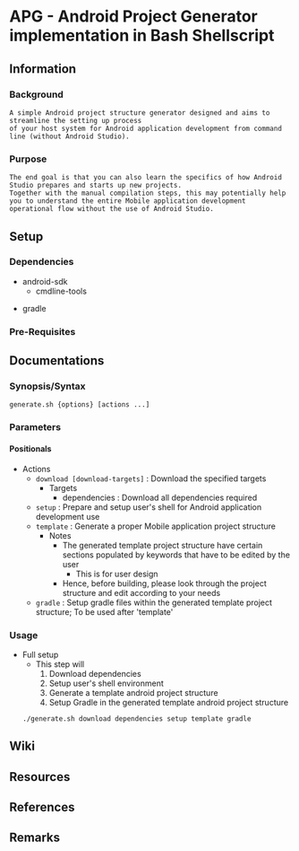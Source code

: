 # APG - Android Project Generator implementation in Bash Shellscript

## Information
### Background
```
A simple Android project structure generator designed and aims to streamline the setting up process 
of your host system for Android application development from command line (without Android Studio).
```

### Purpose
```
The end goal is that you can also learn the specifics of how Android Studio prepares and starts up new projects.
Together with the manual compilation steps, this may potentially help you to understand the entire Mobile application development operational flow without the use of Android Studio.
```

## Setup
### Dependencies
- android-sdk
    + cmdline-tools
+ gradle

### Pre-Requisites

## Documentations
### Synopsis/Syntax
```
generate.sh {options} [actions ...]
```
### Parameters
#### Positionals
- Actions
    - `download [download-targets]` : Download the specified targets
        - Targets
            + dependencies : Download all dependencies required
    - `setup` : Prepare and setup user's shell for Android application development use
    - `template` : Generate a proper Mobile application project structure
        - Notes
            - The generated template project structure have certain sections populated by keywords that have to be edited by the user
                + This is for user design
            + Hence, before building, please look through the project structure and edit according to your needs
    - `gradle` : Setup gradle files within the generated template project structure; To be used after 'template'

### Usage
- Full setup
    - This step will
        1. Download dependencies
        2. Setup user's shell environment
        3. Generate a template android project structure
        4. Setup Gradle in the generated template android project structure
    ```
    ./generate.sh download dependencies setup template gradle
    ```

## Wiki

## Resources

## References

## Remarks

